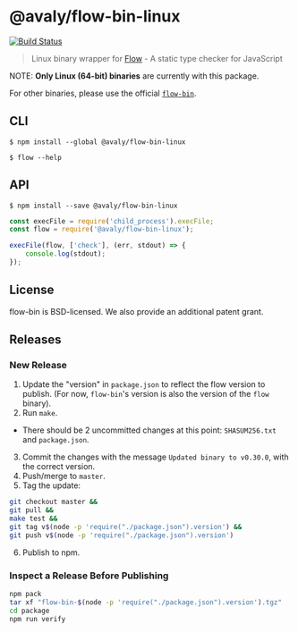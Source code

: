 # @avaly/flow-bin-linux

[![Build Status](https://travis-ci.org/avaly/flow-bin.svg?branch=master)](https://travis-ci.org/avaly/flow-bin)

> Linux binary wrapper for [Flow](http://flowtype.org) - A static type checker for JavaScript

NOTE: **Only Linux (64-bit) binaries** are currently with this package.

For other binaries, please use the official [`flow-bin`](https://github.com/flowtype/flow-bin).


## CLI

```
$ npm install --global @avaly/flow-bin-linux
```

```
$ flow --help
```


## API

```
$ npm install --save @avaly/flow-bin-linux
```

```js
const execFile = require('child_process').execFile;
const flow = require('@avaly/flow-bin-linux');

execFile(flow, ['check'], (err, stdout) => {
	console.log(stdout);
});
```


## License

flow-bin is BSD-licensed. We also provide an additional patent grant.


## Releases

### New Release

1. Update the "version" in `package.json` to reflect the flow version to publish. (For now, `flow-bin`'s version is also the version of the `flow` binary).
2. Run `make`.
  * There should be 2 uncommitted changes at this point: `SHASUM256.txt` and `package.json`.
3. Commit the changes with the message `Updated binary to v0.30.0`, with the correct version.
4. Push/merge to `master`.
5. Tag the update:

  ```sh
  git checkout master &&
  git pull &&
  make test &&
  git tag v$(node -p 'require("./package.json").version') &&
  git push v$(node -p 'require("./package.json").version')
  ```

6. Publish to npm.

### Inspect a Release Before Publishing

```sh
npm pack
tar xf "flow-bin-$(node -p 'require("./package.json").version').tgz"
cd package
npm run verify
```
